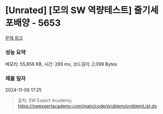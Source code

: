 # [Unrated] [모의 SW 역량테스트] 줄기세포배양 - 5653 

[문제 링크](https://swexpertacademy.com/main/code/problem/problemDetail.do?contestProbId=AWXRJ8EKe48DFAUo) 

### 성능 요약

메모리: 55,856 KB, 시간: 269 ms, 코드길이: 2,099 Bytes

### 제출 일자

2024-11-09 17:25



> 출처: SW Expert Academy, https://swexpertacademy.com/main/code/problem/problemList.do